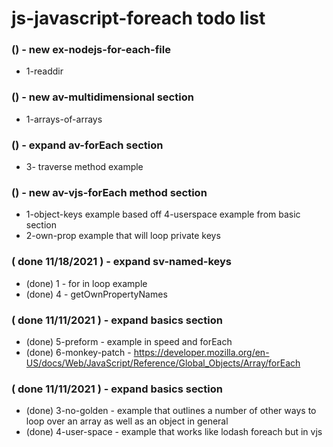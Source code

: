 # js-javascript-foreach todo list

### () - new ex-nodejs-for-each-file
* 1-readdir

### () - new av-multidimensional section
* 1-arrays-of-arrays

### () - expand av-forEach section
* 3- traverse method example

### () - new av-vjs-forEach method section
* 1-object-keys example based off 4-userspace example from basic section
* 2-own-prop example that will loop private keys

### ( done 11/18/2021 ) - expand sv-named-keys
* (done) 1 - for in loop example
* (done) 4 - getOwnPropertyNames

### ( done 11/11/2021 ) - expand basics section
* (done) 5-preform - example in speed and forEach
* (done) 6-monkey-patch - https://developer.mozilla.org/en-US/docs/Web/JavaScript/Reference/Global_Objects/Array/forEach

### ( done 11/11/2021 ) - expand basics section
* (done) 3-no-golden - example that outlines a number of other ways to loop over an array as well as an object in general
* (done) 4-user-space - example that works like lodash foreach but in vjs

